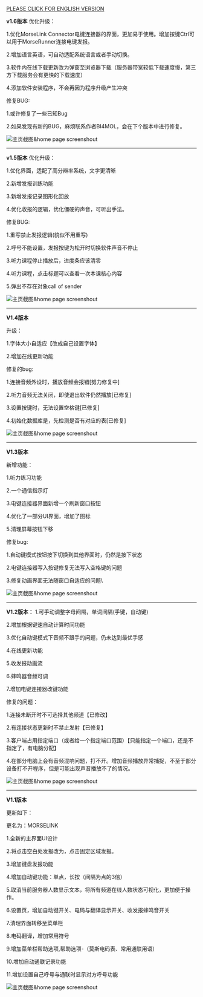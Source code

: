 [PLEASE CLICK FOR ENGLISH VERSION](README.md)

**v1.6版本**
优化升级：

1.优化MorseLink Connector电键连接器的界面，更加易于使用。增加按键Ctrl可以用于MorseRunner连接电键发报。

2.增加语言英语，可自动适配系统语言或者手动切换。

3.软件内在线下载更新改为弹窗至浏览器下载（服务器带宽较低下载速度慢，第三方下载服务会有更快的下载速度）

4.添加软件安装程序，不会再因为程序升级产生冲突

修复BUG:

1.或许修复了一些已知Bug

2.如果发现有新的BUG，麻烦联系作者BI4MOL，会在下个版本中进行修复。

![主页截图&home page screenshout](https://github.com/TateLuo/MorseLink/blob/main/screen_shot/1.6.0.png)

-------------------------------------------------------------

**v1.5版本**
优化升级：

1.优化界面，适配了高分辨率系统，文字更清晰

2.新增发报训练功能

3.新增发报记录图形化回放

4.优化收报的逻辑，优化僵硬的声音，可听出手法。


修复BUG:

1.重写禁止发报逻辑(貌似不用重写)

2.呼号不能设置，发报按键为松开时切换软件声音不停止

3.听力课程停止播放后，进度条应该清零

4.听力课程，点击标题可以查看一次本课核心内容

5.弹出不存在对象call of sender

![主页截图&home page screenshout](https://github.com/TateLuo/MorseLink/blob/main/screen_shot/1.5.0.png)

-------------------------------------------------------------
**V1.4版本**

升级：

1.字体大小自适应【改成自己设置字体】

2.增加在线更新功能

修复的bug:

1.连接音频外设时，播放音频会报错[努力修复中]

2.听力音频无法关闭，即使退出软件仍然播放[已修复]

3.设置按键时，无法设置空格键[已修复]

4.初始化数据库是，先检测是否有对应的表[已修复]

![主页截图&home page screenshout](https://github.com/TateLuo/MorseLink/blob/main/screen_shot/1.4.0.png)

-------------------------------------------------------------
**V1.3版本**

新增功能：

1.听力练习功能

2.一个通信指示灯

3.电键连接器界面新增一个刷新窗口按钮

4.优化了一部分UI界面，增加了图标

5.清理屏幕按钮下移

修复bug:

1.自动键模式按钮按下切换到其他界面时，仍然是按下状态

2.电键连接器写入按键修复无法写入空格键的问题

3.修复动画界面无法随窗口自适应的问题\

![主页截图&home page screenshout](https://github.com/TateLuo/MorseLink/blob/main/screen_shot/1.3.0.png)

----------------------------------------------------------
**V1.2版本：**
1.可手动调整字母间隔，单词间隔(手键，自动键)

2.增加根据键速自动计算时间功能

3.优化自动键模式下音频不跟手的问题，仍未达到最优手感

4.在线更新功能

5.收发报动画流

6.蜂鸣器音频可调

7.增加电键连接器改键功能


修复的问题：

1.连接未断开时不可选择其他频道【已修改】

2.有连接状态更新时不禁止发射【已修复】

3.客户端占用指定端口（或者给一个指定端口范围）【只能指定一个端口，还是不指定了，有电脑分配】

4.在部分电脑上会有音频混响问题，打不开。增加音频播放异常捕捉，不至于部分设备打不开程序，但是可能出现声音播放不了的情况。

![主页截图&home page screenshout](https://github.com/TateLuo/MorseLink/blob/main/screen_shot/1.2.0.png)


--------------------------------------------------------------------------

**V1.1版本**

更新如下：

更名为：MORSELINK

1.全新的主界面UI设计

2.将点击空白处发报改为，点击固定区域发报。

3.增加键盘发报功能

4.增加自动键功能：单点，长按（间隔为点的3倍）

5.取消当前服务器人数显示文本，将所有频道在线人数状态可视化，更加便于操作。

6.设置页，增加自动键开关、电码与翻译显示开关、收发报蜂鸣音开关

7.清理界面转移至菜单栏

8.电码翻译，增加常用符号

9.增加菜单栏帮助选项,帮助选项-（莫斯电码表、常用通联用语）

10.增加自动通联记录功能

11.增加设置自己呼号与通联时显示对方呼号功能

![主页截图&home page screenshout](https://github.com/TateLuo/MorseLink/blob/main/screen_shot/1.1.0.png)
